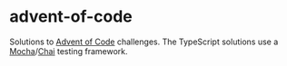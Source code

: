 # advent-of-code

Solutions to [Advent of Code](https://adventofcode.com/2020/about) challenges.
The TypeScript solutions use a [Mocha](https://mochajs.org/)/[Chai](https://www.chaijs.com/) testing framework.
